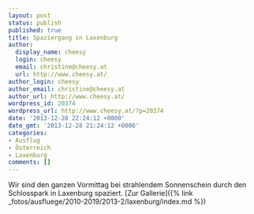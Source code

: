 ```yaml
---
layout: post
status: publish
published: true
title: Spaziergang in Laxenburg
author:
  display_name: cheesy
  login: cheesy
  email: christine@cheesy.at
  url: http://www.cheesy.at/
author_login: cheesy
author_email: christine@cheesy.at
author_url: http://www.cheesy.at/
wordpress_id: 20374
wordpress_url: http://www.cheesy.at/?p=20374
date: '2013-12-28 22:24:12 +0000'
date_gmt: '2013-12-28 21:24:12 +0000'
categories:
- Ausflug
- Österreich
- Laxenburg
comments: []
---
```

Wir sind den ganzen Vormittag bei strahlendem Sonnenschein durch den Schlosspark in Laxenburg spaziert.
[Zur Gallerie]({% link _fotos/ausfluege/2010-2019/2013-2/laxenburg/index.md %})
